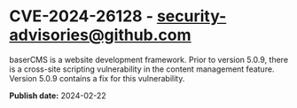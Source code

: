 # CVE-2024-26128 - security-advisories@github.com

baserCMS is a website development framework. Prior to version 5.0.9, there is a cross-site scripting vulnerability in the content management feature. Version 5.0.9 contains a fix for this vulnerability.

**Publish date:** 2024-02-22
